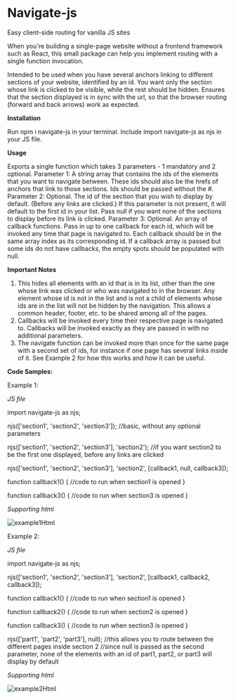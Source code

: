 # Navigate-js
Easy client-side routing for vanilla JS sites

When you're building a single-page website without a frontend framework such as React, this small package can help you implement routing with a single function invocation.

Intended to be used when you have several anchors linking to different sections of your website, identified by an id. You want only the section whose link is clicked to be visible, while the rest should be hidden.
Ensures that the section displayed is in sync with the url, so that the browser routing (forward and back arrows) work as expected.

**Installation**

Run npm i navigate-js in your terminal.
Include import navigate-js as njs in your JS file.

**Usage**

Exports a single function which takes 3 parameters - 1 mandatory and 2 optional.
Parameter 1: A string array that contains the ids of the elements that you want to navigate between. These ids should also be the hrefs of anchors that link to those sections. Ids should be passed without the #.
Parameter 2: Optional. The id of the section that you wish to display by default. (Before any links are clicked.) If this parameter is not present, it will default to the first id in your list. Pass null if you want none of the sections to display before its link is clicked.
Parameter 3: Optional. An array of callback functions. Pass in up to one callback for each id, which will be invoked any time that page is navigated to. Each callback should be in the same array index as its corresponding id. If a callback array is passed but some ids do not have callbacks, the empty spots should be populated with null.

**Important Notes**
1. This hides all elements with an id that is in its list, other than the one whose link was clicked or who was navigated to in the browser. Any element whose id is not in the list and is not a child of elements whose ids are in the list will not be hidden by the navigation. This allows a common header, footer, etc. to be shared among all of the pages.
2. Callbacks will be invoked every time their respective page is navigated to. Callbacks will be invoked exactly as they are passed in with no additional parameters.
3. The navigate function can be invoked more than once for the same page with a second set of ids, for instance if one page has several links inside of it. See Example 2 for how this works and how it can be useful.

**Code Samples:**

Example 1:

_JS file_

import navigate-js as njs;

njs(['section1', 'section2', 'section3']);
//basic, without any optional parameters

njs(['section1', 'section2', 'section3'], 'section2');
//if you want section2 to be the first one displayed, before any links are clicked

njs(['section1', 'section2', 'section3'], 'section2', [callback1, null, callback3]);

function callback1() {
//code to run when section1 is opened
}

function callback3() {
//code to run when section3 is opened
}


_Supporting html_

![example1Html](https://user-images.githubusercontent.com/83898488/158047812-5bf3f035-80d2-45e6-912c-9fbf28907475.jpg)

Example 2:

_JS file_

import navigate-js as njs;

njs(['section1', 'section2', 'section3'], 'section2', [callback1, callback2, callback3]);

function callback1() {
//code to run when section1 is opened
}

function callback2() {
//code to run when section2 is opened
}

function callback3() {
//code to run when section3 is opened
}

njs(['part1', 'part2', 'part3'], null);
//this allows you to route between the different pages inside section 2
//since null is passed as the second parameter, none of the elements with an id of part1, part2, or part3 will display by default


_Supporting html_

![example2Html](https://user-images.githubusercontent.com/83898488/158047818-1cd7fedf-1f0f-4553-a1c5-fe592a6ce7bb.jpg)
